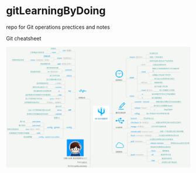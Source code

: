 # gitLearningByDoing

repo for Git operations prectices and notes

Git cheatsheet

![git cheatsheet](./assets/gitCheatSheet.jpg)
